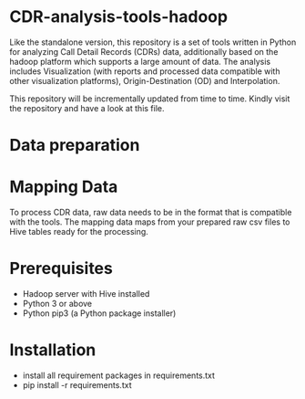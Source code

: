 # CDR-analysis-tools-hadoop

Like the standalone version, this repository is a set of tools written in Python for analyzing Call Detail Records (CDRs) data, additionally based on the hadoop platform which supports a large amount of data. The analysis includes Visualization (with reports and processed data compatible with other visualization platforms), Origin-Destination (OD) and Interpolation. 

This repository will be incrementally updated from time to time. Kindly visit the repository and have a look at this file. 

# Data preparation

# Mapping Data
To process CDR data, raw data needs to be in the format that is compatible with the tools. The mapping data maps from your prepared raw csv files to Hive tables ready for the processing.

# Prerequisites
  * Hadoop server with Hive installed
  * Python 3 or above 
  * Python pip3 (a Python package installer)
  
# Installation
 * install all requirement packages in requirements.txt 
  * pip install -r requirements.txt
